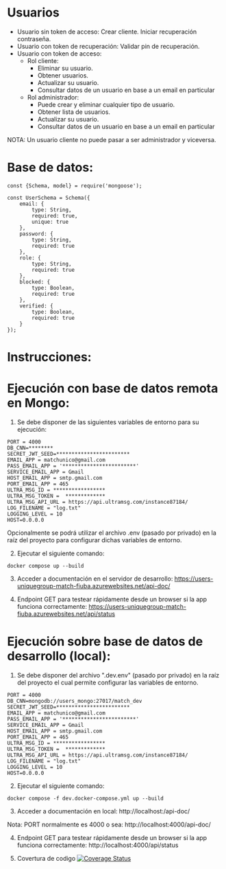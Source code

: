 # Usuarios
* Usuario sin token de acceso:
    Crear cliente.
    Iniciar recuperación contraseña.
* Usuario con token de recuperación:
    Validar pin de recuperación.
* Usuario con token de acceso:
    * Rol cliente:
        * Eliminar su usuario.
        * Obtener usuarios.
        * Actualizar su usuario.
        * Consultar datos de un usuario en base a un email en particular
    * Rol administrador:
        * Puede crear y eliminar cualquier tipo de usuario.
        * Obtener lista de usuarios.
        * Actualizar su usuario.
        * Consultar datos de un usuario en base a un email en particular

NOTA: Un usuario cliente no puede pasar a ser administrador y viceversa.

# Base de datos:
```
const {Schema, model} = require('mongoose');

const UserSchema = Schema({
    email: {
        type: String,
        required: true,
        unique: true
    },
    password: {
        type: String,
        required: true
    },
    role: {
        type: String,
        required: true
    },
    blocked: {
        type: Boolean,
        required: true
    },
    verified: {
        type: Boolean,
        required: true
    } 
});

```

# Instrucciones:

# Ejecución con base de datos remota en Mongo:

1) Se debe disponer de las siguientes variables de entorno para su ejecución:

```
PORT = 4000
DB_CNN=********
SECRET_JWT_SEED=************************
EMAIL_APP = matchunico@gmail.com
PASS_EMAIL_APP = '************************'
SERVICE_EMAIL_APP = Gmail
HOST_EMAIL_APP = smtp.gmail.com
PORT_EMAIL_APP = 465
ULTRA_MSG_ID = *****************
ULTRA_MSG_TOKEN =  *************
ULTRA_MSG_API_URL = https://api.ultramsg.com/instance87184/
LOG_FILENAME = "log.txt"
LOGGING_LEVEL = 10
HOST=0.0.0.0

```
Opcionalmente se podrá utilizar el archivo .env (pasado por privado) en la 
raíz del proyecto para configurar dichas variables de entorno.

2) Ejecutar el siguiente comando:

```
docker compose up --build
```

3) Acceder a documentación en el servidor de desarrollo: https://users-uniquegroup-match-fiuba.azurewebsites.net/api-doc/

4) Endpoint GET para testear rápidamente desde un browser si la app funciona correctamente: https://users-uniquegroup-match-fiuba.azurewebsites.net/api/status


# Ejecución sobre base de datos de desarrollo (local):

1) Se debe disponer del archivo ".dev.env" (pasado por privado) en la raíz del proyecto
el cual permite configurar las variables de entorno.

```
PORT = 4000
DB_CNN=mongodb://users_mongo:27017/match_dev
SECRET_JWT_SEED=************************
EMAIL_APP = matchunico@gmail.com
PASS_EMAIL_APP = '************************'
SERVICE_EMAIL_APP = Gmail
HOST_EMAIL_APP = smtp.gmail.com
PORT_EMAIL_APP = 465
ULTRA_MSG_ID = *****************
ULTRA_MSG_TOKEN =  *************
ULTRA_MSG_API_URL = https://api.ultramsg.com/instance87184/
LOG_FILENAME = "log.txt"
LOGGING_LEVEL = 10
HOST=0.0.0.0
```

2) Ejecutar el siguiente comando:

```
docker compose -f dev.docker-compose.yml up --build
```
3) Acceder a documentación en local: http://localhost:<PORT>/api-doc/

Nota: PORT normalmente es 4000 o sea: http://localhost:4000/api-doc/

4) Endpoint GET para testear rápidamente desde un browser si la app funciona correctamente: http://localhost:4000/api/status

5) Covertura de codigo [![Coverage Status](https://coveralls.io/repos/github/el-unico-match/users/badge.svg?branch=main)](https://coveralls.io/github/el-unico-match/users?branch=main)
